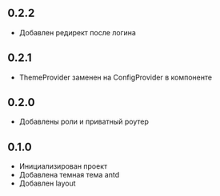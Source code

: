 ## 0.2.2

- Добавлен редирект после логина

## 0.2.1

- ThemeProvider заменен на ConfigProvider в компоненте <App>

## 0.2.0

- Добавлены роли и приватный роутер

## 0.1.0

- Инициализирован проект
- Добавлена темная тема antd
- Добавлен layout
